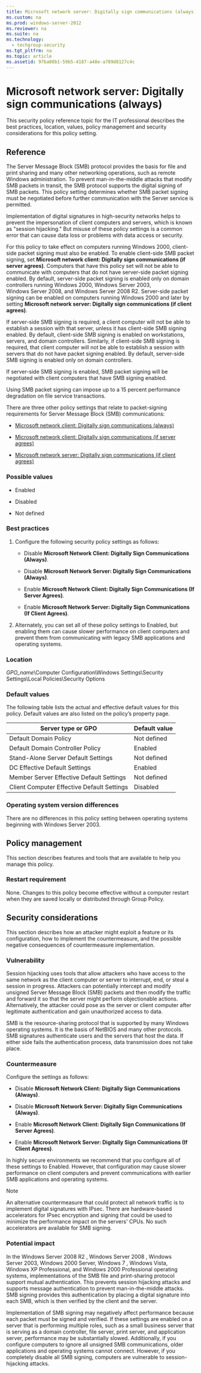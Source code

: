 ```yaml
---
title: Microsoft network server: Digitally sign communications (always)
ms.custom: na
ms.prod: windows-server-2012
ms.reviewer: na
ms.suite: na
ms.technology: 
  - techgroup-security
ms.tgt_pltfrm: na
ms.topic: article
ms.assetid: 97ba08b1-59b5-4187-a48e-a789d8127c4c
---
```

# Microsoft network server: Digitally sign communications (always)
This security policy reference topic for the IT professional describes the best practices, location, values, policy management and security considerations for this policy setting.  
  
## Reference  
The Server Message Block \(SMB\) protocol provides the basis for file and print sharing and many other networking operations, such as remote Windows administration. To prevent man\-in\-the\-middle attacks that modify SMB packets in transit, the SMB protocol supports the digital signing of SMB packets. This policy setting determines whether SMB packet signing must be negotiated before further communication with the Server service is permitted.  
  
Implementation of digital signatures in high\-security networks helps to prevent the impersonation of client computers and servers, which is known as "session hijacking." But misuse of these policy settings is a common error that can cause data loss or problems with data access or security.  
  
For this policy to take effect on computers running Windows 2000, client\-side packet signing must also be enabled. To enable client\-side SMB packet signing, set **Microsoft network client: Digitally sign communications \(if server agrees\)**. Computers that have this policy set will not be able to communicate with computers that do not have server\-side packet signing enabled. By default, server\-side packet signing is enabled only on domain controllers running Windows 2000, Windows Server 2003, Windows Server 2008, and Windows Server 2008 R2. Server\-side packet signing can be enabled on computers running Windows 2000 and later by setting **Microsoft network server: Digitally sign communications \(if client agrees\)**.  
  
If server\-side SMB signing is required, a client computer will not be able to establish a session with that server, unless it has client\-side SMB signing enabled. By default, client\-side SMB signing is enabled on workstations, servers, and domain controllers. Similarly, if client\-side SMB signing is required, that client computer will not be able to establish a session with servers that do not have packet signing enabled. By default, server\-side SMB signing is enabled only on domain controllers.  
  
If server\-side SMB signing is enabled, SMB packet signing will be negotiated with client computers that have SMB signing enabled.  
  
Using SMB packet signing can impose up to a 15 percent performance degradation on file service transactions.  
  
There are three other policy settings that relate to packet\-signing requirements for Server Message Block \(SMB\) communications:  
  
-   [Microsoft network client: Digitally sign communications &#40;always&#41;](microsoft-network-client-digitally-sign-communications-always.md)  
  
-   [Microsoft network client: Digitally sign communications &#40;if server agrees&#41;](microsoft-network-client-digitally-sign-communications-server-agrees.md)  
  
-   [Microsoft network server: Digitally sign communications &#40;if client agrees&#41;](microsoft-network-server-digitally-sign-communications-client-agrees.md)  
  
### Possible values  
  
-   Enabled  
  
-   Disabled  
  
-   Not defined  
  
### Best practices  
  
1.  Configure the following security policy settings as follows:  
  
    -   Disable **Microsoft Network Client: Digitally Sign Communications \(Always\)**.  
  
    -   Disable **Microsoft Network Server: Digitally Sign Communications \(Always\)**.  
  
    -   Enable **Microsoft Network Client: Digitally Sign Communications \(If Server Agrees\)**.  
  
    -   Enable **Microsoft Network Server: Digitally Sign Communications \(If Client Agrees\)**.  
  
2.  Alternately, you can set all of these policy settings to Enabled, but enabling them can cause slower performance on client computers and prevent them from communicating with legacy SMB applications and operating systems.  
  
### Location  
*GPO\_name*\\Computer Configuration\\Windows Settings\\Security Settings\\Local Policies\\Security Options  
  
### Default values  
The following table lists the actual and effective default values for this policy. Default values are also listed on the policy’s property page.  
  
|Server type or GPO|Default value|  
|----------------------|-----------------|  
|Default Domain Policy|Not defined|  
|Default Domain Controller Policy|Enabled|  
|Stand\-Alone Server Default Settings|Not defined|  
|DC Effective Default Settings|Enabled|  
|Member Server Effective Default Settings|Not defined|  
|Client Computer Effective Default Settings|Disabled|  
  
### Operating system version differences  
There are no differences in this policy setting between operating systems beginning with Windows Server 2003.  
  
## Policy management  
This section describes features and tools that are available to help you manage this policy.  
  
### Restart requirement  
None. Changes to this policy become effective without a computer restart when they are saved locally or distributed through Group Policy.  
  
## Security considerations  
This section describes how an attacker might exploit a feature or its configuration, how to implement the countermeasure, and the possible negative consequences of countermeasure implementation.  
  
### Vulnerability  
Session hijacking uses tools that allow attackers who have access to the same network as the client computer or server to interrupt, end, or steal a session in progress. Attackers can potentially intercept and modify unsigned Server Message Block \(SMB\) packets and then modify the traffic and forward it so that the server might perform objectionable actions. Alternatively, the attacker could pose as the server or client computer after legitimate authentication and gain unauthorized access to data.  
  
SMB is the resource\-sharing protocol that is supported by many Windows operating systems. It is the basis of NetBIOS and many other protocols. SMB signatures authenticate users and the servers that host the data. If either side fails the authentication process, data transmission does not take place.  
  
### Countermeasure  
Configure the settings as follows:  
  
-   Disable **Microsoft Network Client: Digitally Sign Communications \(Always\)**.  
  
-   Disable **Microsoft Network Server: Digitally Sign Communications \(Always\)**.  
  
-   Enable **Microsoft Network Client: Digitally Sign Communications \(If Server Agrees\)**.  
  
-   Enable **Microsoft Network Server: Digitally Sign Communications \(If Client Agrees\)**.  
  
In highly secure environments we recommend that you configure all of these settings to Enabled. However, that configuration may cause slower performance on client computers and prevent communications with earlier SMB applications and operating systems.  
  
> [!NOTE]  
> An alternative countermeasure that could protect all network traffic is to implement digital signatures with IPsec. There are hardware\-based accelerators for IPsec encryption and signing that could be used to minimize the performance impact on the servers' CPUs. No such accelerators are available for SMB signing.  
  
### Potential impact  
In the  Windows Server 2008 R2 ,  Windows Server 2008 , Windows Server 2003, Windows 2000 Server,  Windows 7 , Windows Vista, Windows XP Professional, and Windows 2000 Professional operating systems, implementations of the SMB file and print\-sharing protocol support mutual authentication. This prevents session hijacking attacks and supports message authentication to prevent man\-in\-the\-middle attacks. SMB signing provides this authentication by placing a digital signature into each SMB, which is then verified by the client and the server.  
  
Implementation of SMB signing may negatively affect performance because each packet must be signed and verified. If these settings are enabled on a server that is performing multiple roles, such as a small business server that is serving as a domain controller, file server, print server, and application server, performance may be substantially slowed. Additionally, if you configure computers to ignore all unsigned SMB communications, older applications and operating systems cannot connect. However, if you completely disable all SMB signing, computers are vulnerable to session\-hijacking attacks.  
  

